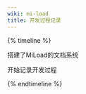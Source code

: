 ```yaml
---
wiki: mi-load
title: 开发过程记录
---
```


{% timeline %}

<!-- node 2024年 5月 5日 -->

搭建了MiLoad的文档系统

开始记录开发过程

{% endtimeline %}
